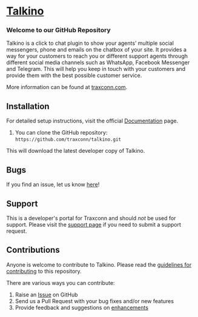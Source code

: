 # [Talkino](https://wordpress.org/plugins/talkino/) #

### Welcome to our GitHub Repository

Talkino is a click to chat plugin to show your agents’ multiple social messengers, phone and emails on the chatbox of your site. It provides a way for your customers to reach you or different support agents through different social media channels such as WhatsApp, Facebook Messenger and Telegram. This will help you keep in touch with your customers and provide them with the best possible customer service.

More information can be found at [traxconn.com](https://traxconn.com/plugins/talkino/).

## Installation ##

For detailed setup instructions, visit the official [Documentation](https://traxconn.com/plugins/talkino/docs/) page.

1. You can clone the GitHub repository: `https://github.com/traxconn/talkino.git`

This will download the latest developer copy of Talkino.

## Bugs ##
If you find an issue, let us know [here](https://github.com/traxconn/talkino/issues?state=open)!

## Support ##
This is a developer's portal for Traxconn and should _not_ be used for support. Please visit the [support page](https://traxconn.com/contact/) if you need to submit a support request.

## Contributions ##
Anyone is welcome to contribute to Talkino. Please read the [guidelines for contributing](https://github.com/Traxconn/talkino/blob/main/CONTRIBUTING.md) to this repository.

There are various ways you can contribute:

1. Raise an [Issue](https://github.com/traxconn/talkino/issues) on GitHub
2. Send us a Pull Request with your bug fixes and/or new features
3. Provide feedback and suggestions on [enhancements](https://github.com/traxconn/talkino/issues?direction=desc&labels=Enhancement&page=1&sort=created&state=open)

